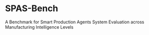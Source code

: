 # SPAS-Bench
A Benchmark for Smart Production Agents System Evaluation across Manufacturing Intelligence Levels
